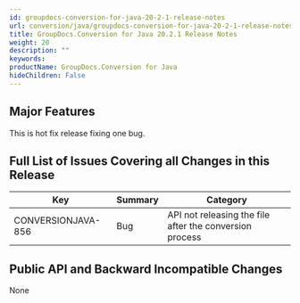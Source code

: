 ```yaml
---
id: groupdocs-conversion-for-java-20-2-1-release-notes
url: conversion/java/groupdocs-conversion-for-java-20-2-1-release-notes
title: GroupDocs.Conversion for Java 20.2.1 Release Notes
weight: 20
description: ""
keywords: 
productName: GroupDocs.Conversion for Java
hideChildren: False
---
```

## Major Features

This is hot fix release fixing one bug.

## Full List of Issues Covering all Changes in this Release

| Key | Summary | Category |
| --- | --- | --- |
| CONVERSIONJAVA-856 | Bug | API not releasing the file after the conversion process |

## Public API and Backward Incompatible Changes

None
